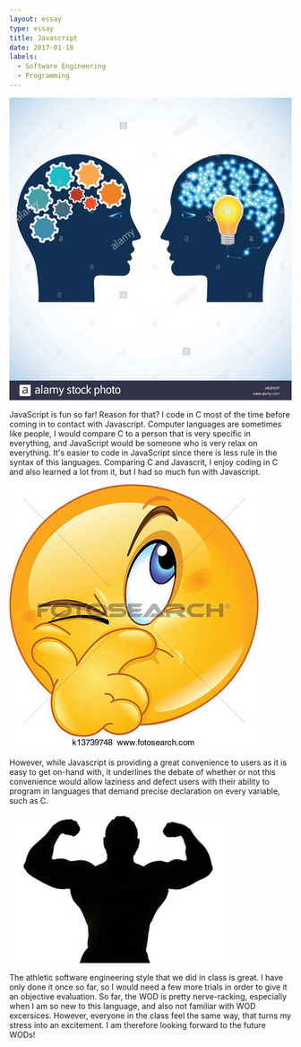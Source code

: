 ```yaml
---
layout: essay
type: essay
title: Javascript 
date: 2017-01-18
labels:
  - Software Engineering
  - Programming
---
```


<img class="ui medium left floated image" src="../images/people2.jpg">

JavaScript is fun so far! Reason for that? I code in C most of the time before coming in to
contact with Javascript. Computer languages are sometimes like people, I would compare C to 
a person that is very specific in everything, and JavaScript would be someone who is very relax
on everything. It's easier to code in JavaScript since there is less rule in the syntax of this
languages. Comparing C and Javascrit, I enjoy coding in C and also learned a lot from it, but I 
had so much fun with Javascript.

<img class="ui medium right floated image" src="../images/skeptical.jpg">

However, while Javascript is providing a great convenience to users as it is easy to get on-hand
with, it underlines the debate of whether or not this convenience would allow laziness and defect
users with their ability to program in languages that demand precise declaration on every variable, 
such as C.

<img class="ui medium left floated rounded image" src="../images/strong.jpg">

The athletic software engineering style that we did in class is great. I have only done it once so
far, so I would need a few more trials in order to give it an objective evaluation. So far, the WOD
is pretty nerve-racking, especially when I am so new to this language, and also not familiar with WOD 
excersices. However, everyone in the class feel the same way, that turns my stress into an excitement. 
I am therefore looking forward to the future WODs!
